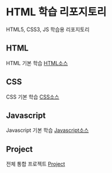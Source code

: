 # HTML 학습 리포지토리
HTML5, CSS3, JS 학습용 리포지토리

## HTML
HTML 기본 학습
[HTML소스](https://github.com/Kang0325/StudyHtml/tree/main/01_HTML)


## CSS
CSS 기본 학습
[CSS소스](https://github.com/Kang0325/StudyHtml/tree/main/02_CSS)


## Javascript
Javascript 기본 학습
[Javascript소스](https://github.com/Kang0325/StudyHtml/tree/main/03_Javascript)


## Project
전체 통합 프로젝트
[Project](https://github.com/Kang0325/StudyHtml/tree/main/04_Project)
